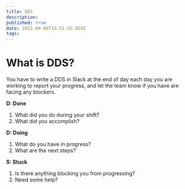 ```yaml
---
title: DDS
description: 
published: true
date: 2021-04-06T15:51:42.859Z
tags: 
---
```


# What is DDS?

You have to write a DDS in Slack at the end of day each day you are working to report your progress, and let the team know if you have are facing any blockers. 

**D: Done**
1. What did you do during your shift?
2. What did you accomplish?

**D: Doing**
1. What do you have in progress?
2. What are the next steps?

**S: Stuck**
1. Is there anything blocking you from progressing?
2. Need some help?



